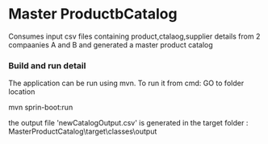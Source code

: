 # Master ProductbCatalog
 Consumes input csv files containing product,ctalaog,supplier details from 2 compaanies A and B and generated a master product catalog 

### Build and run detail
The application can be run using mvn. 
To run it from cmd: GO to folder location

mvn sprin-boot:run

the output file 'newCatalogOutput.csv' is generated in the target folder : MasterProductCatalog\target\classes\output 